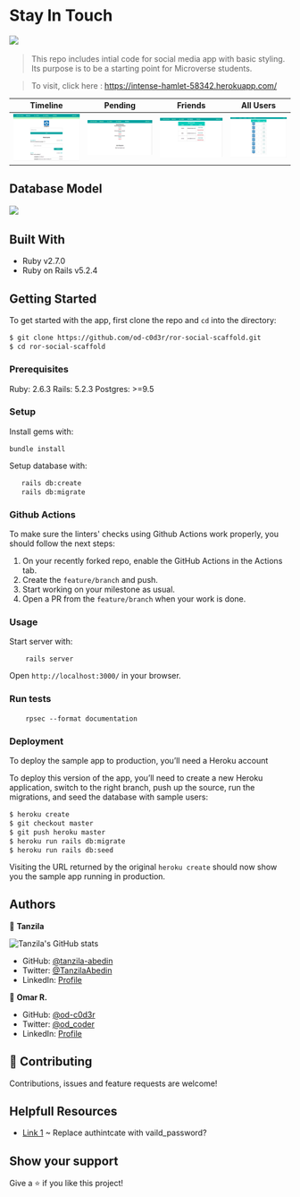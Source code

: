 # Stay In Touch 

![](https://img.shields.io/badge/Microverse-blueviolet)

> This repo includes intial code for social media app with basic styling. Its purpose is to be a starting point for Microverse students.

>  To visit, click here : https://intense-hamlet-58342.herokuapp.com/

| Timeline | Pending | Friends | All Users
| --- | --- | --- | --- |
| ![](docs/timeline.png) | ![](docs/pending.png) | ![](docs/my_friends.png) | ![](docs/all_users.png)

## Database Model

<img src="docs/social-media-erd.png">

## Built With

- Ruby v2.7.0
- Ruby on Rails v5.2.4


## Getting Started


To get started with the app, first clone the repo and `cd` into the directory:

```
$ git clone https://github.com/od-c0d3r/ror-social-scaffold.git
$ cd ror-social-scaffold
```

### Prerequisites

Ruby: 2.6.3
Rails: 5.2.3
Postgres: >=9.5

### Setup

Install gems with:

```
bundle install
```

Setup database with:

```
   rails db:create
   rails db:migrate
```

### Github Actions

To make sure the linters' checks using Github Actions work properly, you should follow the next steps:

1. On your recently forked repo, enable the GitHub Actions in the Actions tab.
2. Create the `feature/branch` and push.
3. Start working on your milestone as usual.
4. Open a PR from the `feature/branch` when your work is done.


### Usage

Start server with:

```
    rails server
```

Open `http://localhost:3000/` in your browser.

### Run tests

```
    rpsec --format documentation
```

### Deployment
To deploy the sample app to production, you’ll need a Heroku account

To deploy this version of the app, you’ll need to create a new Heroku application, switch to the right branch, push up the source, run the migrations, and seed the database with sample users:

```
$ heroku create
$ git checkout master
$ git push heroku master
$ heroku run rails db:migrate
$ heroku run rails db:seed
```

Visiting the URL returned by the original `heroku create` should now show you the sample app running in production. 

## Authors

👤 **Tanzila**

![Tanzila's GitHub stats](https://github-readme-stats.vercel.app/api?username=tanzila-abedin&count_private=true&theme=dark&show_icons=true)

- GitHub: [@tanzila-abedin](https://github.com/tanzila-abedin)
- Twitter: [@TanzilaAbedin](https://twitter.com/TanzilaAbedin)
- LinkedIn: [Profile](https://www.linkedin.com/in/tanzila-abedin-331440b2/)

👤 **Omar R.**


- GitHub: [@od-c0d3r](https://github.com/od-c0d3r)
- Twitter: [@od_coder](https://twitter.com/od_coder)
- LinkedIn: [Profile](https://linkedin.com/in/omarrashad)

## 🤝 Contributing

Contributions, issues and feature requests are welcome!

## Helpfull Resources 

- [Link 1](https://stackoverflow.com/questions/4838525/rails-devise-authenticate-method-in-custom-controller) ~ Replace authintcate with vaild_password?

## Show your support

Give a ⭐️ if you like this project!


